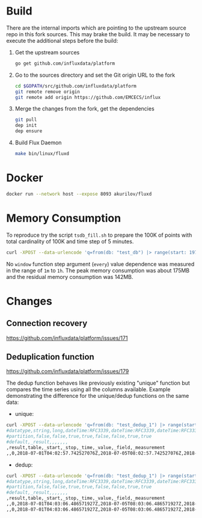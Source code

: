# Build

There are the internal imports which are pointing to the upstream source repo in this fork sources.
This may brake the build. It may be necessary to execute the additional steps before the build:

1. Get the upstream sources
    ```bash
    go get github.com/influxdata/platform
    ```
2. Go to the sources directory and set the Git origin URL to the fork
    ```bash
    cd $GOPATH/src/github.com/influxdata/platform
    git remote remove origin
    git remote add origin https://github.com/EMCECS/influx
    ```

3. Merge the changes from the fork, get the dependencies
    ```bash
    git pull
    dep init
    dep ensure
    ```
    
4. Build Flux Daemon
    ```bash
    make bin/linux/fluxd
    ```

# Docker

```bash
docker run --network host --expose 8093 akurilov/fluxd
```

# Memory Consumption

To reproduce try the script `tsdb_fill.sh` to prepare the 100K of points with total cardinality
of 100K and time step of 5 minutes.

```bash
curl -XPOST --data-urlencode 'q=from(db: "test_db") |> range(start: 1970-01-01T00:00:00.0Z) |> window(start: 1970-01-01T00:00:00.0Z, every: 1m)' http://127.0.0.1:8093/v1/query?orgID=00
```

No `window` function step argument (`every`) value dependence was measured in the range of `1m` to `1h`.
The peak memory consumption was about 175MB and the residual memory consumption was 142MB.

# Changes

## Connection recovery

https://github.com/influxdata/platform/issues/171

## Deduplication function

https://github.com/influxdata/platform/issues/179

The dedup function behaves like previously existing "unique" function but compares the time series using all the columns
available. Example demonstrating the difference for the unique/dedup functions on the same data:

* unique:
```bash
curl -XPOST --data-urlencode 'q=from(db: "test_dedup_1") |> range(start: -100h) |> unique()' http://127.0.0.1:8093/v1/query?orgID=00
#datatype,string,long,dateTime:RFC3339,dateTime:RFC3339,dateTime:RFC3339,double,string,string
#partition,false,false,true,true,false,false,true,true
#default,_result,,,,,,,
,result,table,_start,_stop,_time,_value,_field,_measurement
,,0,2018-07-01T04:02:57.742527076Z,2018-07-05T08:02:57.742527076Z,2018-07-05T06:41:52.015548952Z,1,value,x
```

* dedup:
```bash
curl -XPOST --data-urlencode 'q=from(db: "test_dedup_1") |> range(start: -100h) |> dedup()' http://127.0.0.1:8093/v1/query?orgID=00      
#datatype,string,long,dateTime:RFC3339,dateTime:RFC3339,dateTime:RFC3339,double,string,string
#partition,false,false,true,true,false,false,true,true
#default,_result,,,,,,,
,result,table,_start,_stop,_time,_value,_field,_measurement
,,0,2018-07-01T04:03:06.486571927Z,2018-07-05T08:03:06.486571927Z,2018-07-05T06:41:52.015548952Z,1,value,x
,,0,2018-07-01T04:03:06.486571927Z,2018-07-05T08:03:06.486571927Z,2018-07-05T06:41:55.969062966Z,1,value,x
```